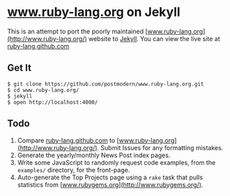 # www.ruby-lang.org on Jekyll

This is an attempt to port the poorly maintained
[www.ruby-lang.org](http://www.ruby-lang.org/) website to
[Jekyll](http://www.jekyllrb.com/). You can view the live site at
[ruby-lang.github.com](http://ruby-lang.github.com/)

## Get It

    $ git clone https://github.com/postmodern/www.ruby-lang.org.git
    $ cd www.ruby-lang.org/
    $ jekyll
    $ open http://localhost:4000/

## Todo

1. Compare [ruby-lang.github.com](http://ruby-lang.github.com/) to
   [www.ruby-lang.org](http://www.ruby-lang.org/). Submit Issues for any
   formatting mistakes.
2. Generate the yearly/monthly News Post index pages.
3. Write some JavaScript to randomly request code examples, from the
   `examples/` directory, for the front-page.
4. Auto-generate the Top Projects page using a `rake` task that pulls
   statistics from [www.rubygems.org](http://www.rubygems.org/).
